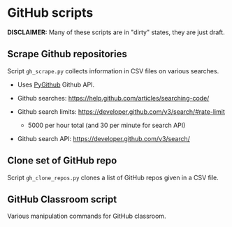 # GitHub scripts

**DISCLAIMER:** Many of these scripts are in "dirty" states, they are just draft.

## Scrape Github repositories

Script `gh_scrape.py` collects information in CSV files on various searches.

* Uses [PyGithub](https://github.com/PyGithub/PyGithub) Github API.

* Github searches: https://help.github.com/articles/searching-code/
* Github search limits: https://developer.github.com/v3/search/#rate-limit
    * 5000 per hour total (and 30 per minute for search API)
* Github search API: https://developer.github.com/v3/search/

## Clone set of GitHub repo

Script `gh_clone_repos.py` clones a list of GitHub repos given in a CSV file.

## GitHub Classroom script

Various manipulation commands for GitHub classroom.


